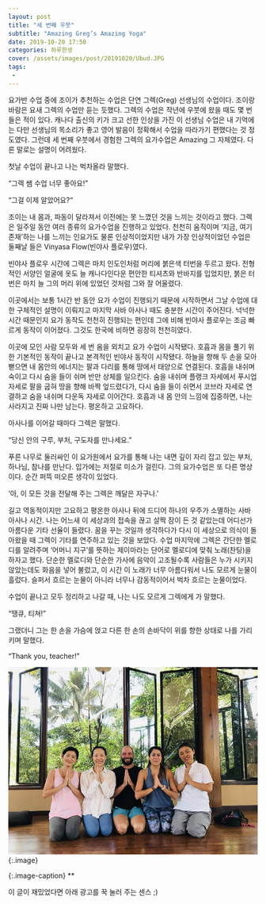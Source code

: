 ```yaml
---
layout: post
title: "세 번째 우붓"
subtitle: "Amazing Greg’s Amazing Yoga"
date: 2019-10-20 17:50
categories: 하루한생
cover: /assets/images/post/20191020/Ubud.JPG
tags:
 - 
---
```


요가반 수업 중에 조이가 추천하는 수업은 단연 그렉(Greg) 선생님의 수업이다. 조이랑 바람은 요새 그렉의 수업만 듣는 듯했다. 그렉의 수업은 작년에 우붓에 왔을 때도 몇 번 들은 적이 있다. 캐나다 출신의 키가 크고 선한 인상을 가진 이 선생님 수업은 내 기억에는 다만 선생님의 목소리가 좋고 영어 발음이 정확해서 수업을 따라가기 편했다는 것 정도였다. 그런데 세 번째 우붓에서 경험한 그렉의 요가수업은 Amazing 그 자체였다. 다른 말로는 설명이 어려웠다.

첫날 수업이 끝나고 나는 벅차올라 말했다. 

“그렉 쌤 수업 너무 좋아요!”

“그걸 이제 알았어요?“

조이는 내 몸과, 파동이 달라져서 이전에는 못 느꼈던 것을 느끼는 것이라고 했다. 그렉은 일주일 동안 여러 종류의 요가수업을 진행하고 있었다. 천천히 움직이며 ‘지금, 여기 존재’하는 나를 느끼는 인요가도 물론 인상적이었지만 내가 가장 인상적이었던 수업은 둘째날 들은 Vinyasa Flow(빈야사 플로우)였다. 

빈야사 플로우 시간에 그렉은 마치 인도인처럼 머리에 붉은색 터번을 두르고 왔다. 전형적인 서양인 얼굴에 옷도 늘 캐나다인다운 편안한 티셔츠와 반바지를 입었지만, 붉은 터번은 마치 늘 그의 머리 위에 있었던 것처럼 그와 잘 어울렸다. 

이곳에서는 보통 1시간 반 동안 요가 수업이 진행되기 때문에 시작하면서 그날 수업에 대한 구체적인 설명이 이뤄지고 마지막 사바 아사나 때도 충분한 시간이 주어진다. 넉넉한 시간 때문인지 요가 동작도 천천히 진행되는 편인데 그에 비해 빈야사 플로우는 조금 빠르게 동작이 이어졌다. 그것도 한국에 비하면 굉장히 천천히였다.

이곳에 모인 사람 모두와 세 번 옴을 외치고 요가 수업이 시작됐다. 호흡과 몸을 풀기 위한 기본적인 동작이 끝나고 본격적인 빈야사 동작이 시작됐다. 하늘을 향해 두 손을 모아 뻗으면 내 몸안의 에너지는 팔과 다리를 통해 땅에서 태양으로 연결된다. 호흡을 내쉬며 숙이고 다시 숨을 들이 쉬며 반만 상체를 일으킨다. 숨을 내쉬며 플랭크 자세에서 푸시업 자세로 팔을 굽혀 땅을 향해 바짝 엎드렸다가, 다시 숨을 들이 쉬면서 코브라 자세로 연결하고 숨을 내쉬며 다운독 자세로 이어간다. 호흡과 내 몸 안의 느낌에 집중하면, 나는 사라지고 진짜 나만 남는다. 평온하고 고요하다. 

아사나를 이어갈 때마다 그렉은 말했다.

“당신 안의 구루, 부처, 구도자를 만나세요.”

푸른 나무로 둘러싸인 이 요가원에서 요가를 통해 나는 내면 깊이 자리 잡고 있는 부처, 하나님, 참나를 만난다. 입가에는 저절로 미소가 걸린다. 그의 요가수업은 또 다른 명상이다. 순간 퍼뜩 떠오른 생각이 있었다. 

‘아, 이 모든 것을 전달해 주는 그렉은 깨달은 자구나.’

길고 역동적이지만 고요하고 평온한 아사나 뒤에 드디어 하나의 우주가 소멸하는 사바 아사나 시간. 나는 어느새 이 세상과의 접속을 끊고 살짝 잠이 든 것 같았는데 어디선가 아름다운 기타 선율이 들렸다. 꿈을 꾸는 것일까 생각하다가 다시 이 세상으로 의식이 돌아왔을 때 그렉이 기타를 연주하고 있는 것을 보았다. 수업 마지막에 그렉은 간단한 멜로디를 알려주며 ‘어머니 지구’를 뜻하는 제이마라는 단어로 멜로디에 맞춰 노래(찬팅)을 하자고 했다. 단순한 멜로디와 단순한 가사에 음악이 고조될수록 사람들은 누가 시키지 않았는데도 화음을 넣어 불렀고, 이 시간 이 노래가 너무 아름다워서 나도 모르게 눈물이 흘렀다. 슬퍼서 흐르는 눈물이 아니라 너무나 감동적이어서 벅차 흐르는 눈물이었다. 

수업이 끝나고 모두 정리하고 나갈 때, 나는 나도 모르게 그렉에게 가 말했다.

“땡큐, 티쳐!” 

그랬더니 그는 한 손을 가슴에 얹고 다른 한 손의 손바닥이 위를 향한 상태로 나를 가리키며 말했다.

“Thank you, teacher!”


 ![](/assets/images/post/20191020/Greg.jpg)
{:.image}

{:.image-caption}
**


이 글이 재밌었다면 아래 광고를 꾹 눌러 주는 센스 ;)